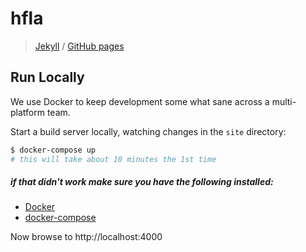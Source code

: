 # hfla

> [Jekyll](https://jekyllrb.com) / [GitHub pages](https://pages.github.com/)

## Run Locally

We use Docker to keep development some what sane across a multi-platform team.

Start a build server locally, watching changes in the `site` directory:


```bash
$ docker-compose up
# this will take about 10 minutes the 1st time
```

##### if that didn't work make sure you have the following installed:
  *  [Docker](https://docs.docker.com/install/#server)
  *  [docker-compose](https://docs.docker.com/compose/install/)

Now browse to http://localhost:4000
